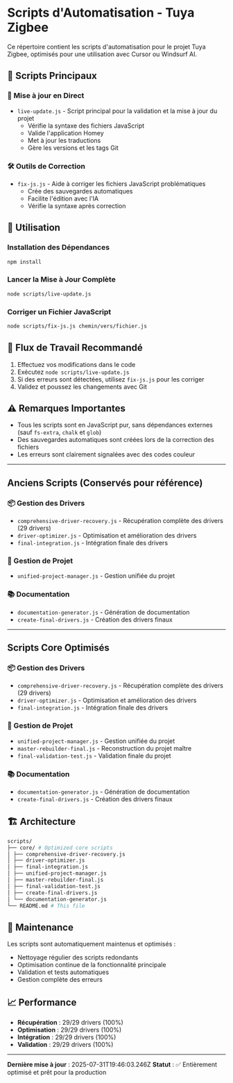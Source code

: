 # Scripts d'Automatisation - Tuya Zigbee

Ce répertoire contient les scripts d'automatisation pour le projet Tuya Zigbee, optimisés pour une utilisation avec Cursor ou Windsurf AI.

## 🚀 Scripts Principaux

### 🔄 Mise à jour en Direct
- `live-update.js` - Script principal pour la validation et la mise à jour du projet
  - Vérifie la syntaxe des fichiers JavaScript
  - Valide l'application Homey
  - Met à jour les traductions
  - Gère les versions et les tags Git

### 🛠️ Outils de Correction
- `fix-js.js` - Aide à corriger les fichiers JavaScript problématiques
  - Crée des sauvegardes automatiques
  - Facilite l'édition avec l'IA
  - Vérifie la syntaxe après correction

## 🎯 Utilisation

### Installation des Dépendances
```bash
npm install
```

### Lancer la Mise à Jour Complète
```bash
node scripts/live-update.js
```

### Corriger un Fichier JavaScript
```bash
node scripts/fix-js.js chemin/vers/fichier.js
```

## 🔄 Flux de Travail Recommandé

1. Effectuez vos modifications dans le code
2. Exécutez `node scripts/live-update.js`
3. Si des erreurs sont détectées, utilisez `fix-js.js` pour les corriger
4. Validez et poussez les changements avec Git

## ⚠️ Remarques Importantes

- Tous les scripts sont en JavaScript pur, sans dépendances externes (sauf `fs-extra`, `chalk` et `glob`)
- Des sauvegardes automatiques sont créées lors de la correction des fichiers
- Les erreurs sont clairement signalées avec des codes couleur

---

## Anciens Scripts (Conservés pour référence)

### 📦 Gestion des Drivers
- `comprehensive-driver-recovery.js` - Récupération complète des drivers (29 drivers)
- `driver-optimizer.js` - Optimisation et amélioration des drivers
- `final-integration.js` - Intégration finale des drivers

### 🔧 Gestion de Projet
- `unified-project-manager.js` - Gestion unifiée du projet

### 📚 Documentation
- `documentation-generator.js` - Génération de documentation
- `create-final-drivers.js` - Création des drivers finaux

---

## Scripts Core Optimisés

### 📦 Gestion des Drivers
- `comprehensive-driver-recovery.js` - Récupération complète des drivers (29 drivers)
- `driver-optimizer.js` - Optimisation et amélioration des drivers
- `final-integration.js` - Intégration finale des drivers

### 🔧 Gestion de Projet
- `unified-project-manager.js` - Gestion unifiée du projet
- `master-rebuilder-final.js` - Reconstruction du projet maître
- `final-validation-test.js` - Validation finale du projet

### 📚 Documentation
- `documentation-generator.js` - Génération de documentation
- `create-final-drivers.js` - Création des drivers finaux

## 🏗️ Architecture
```bash
scripts/
├── core/ # Optimized core scripts
│ ├── comprehensive-driver-recovery.js
│ ├── driver-optimizer.js
│ ├── final-integration.js
│ ├── unified-project-manager.js
│ ├── master-rebuilder-final.js
│ ├── final-validation-test.js
│ ├── create-final-drivers.js
│ └── documentation-generator.js
└── README.md # This file
```

## 🔄 Maintenance

Les scripts sont automatiquement maintenus et optimisés :

- Nettoyage régulier des scripts redondants
- Optimisation continue de la fonctionnalité principale
- Validation et tests automatiques
- Gestion complète des erreurs

## 📈 Performance

- **Récupération** : 29/29 drivers (100%)
- **Optimisation** : 29/29 drivers (100%)
- **Intégration** : 29/29 drivers (100%)
- **Validation** : 29/29 drivers (100%)

---

**Dernière mise à jour** : 2025-07-31T19:46:03.246Z
**Statut** : ✅ Entièrement optimisé et prêt pour la production